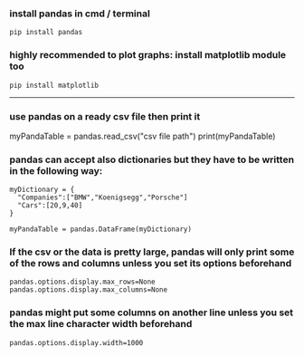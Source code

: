 ### install pandas in cmd / terminal
`pip install pandas`
### highly recommended to plot graphs: install matplotlib module too
`pip install matplotlib`

---

### use pandas on a ready csv file then print it
myPandaTable = pandas.read_csv("csv file path")
print(myPandaTable)

### pandas can accept also dictionaries but they have to be written in the following way:
```
myDictionary = {
  "Companies":["BMW","Koenigsegg","Porsche"]
  "Cars":[20,9,40]
}

myPandaTable = pandas.DataFrame(myDictionary)
```
### If the csv or the data is pretty large, pandas will only print some of the rows and columns unless you set its options beforehand
```
pandas.options.display.max_rows=None
pandas.options.display.max_columns=None
```
### pandas might put some columns on another line unless you set the max line character width beforehand
```
pandas.options.display.width=1000
```
